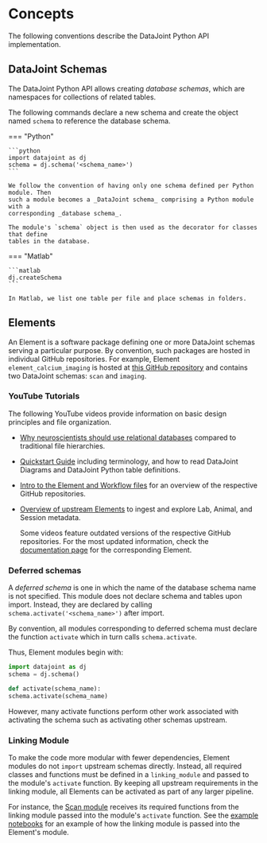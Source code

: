# Concepts

The following conventions describe the DataJoint Python API implementation.

## DataJoint Schemas

The DataJoint Python API allows creating _database schemas_, which are namespaces for
collections of related tables.

The following commands declare a new schema and create the object named `schema` to
reference the database schema.

=== "Python"

    ```python
    import datajoint as dj
    schema = dj.schema('<schema_name>')
    ```

    We follow the convention of having only one schema defined per Python module. Then
    such a module becomes a _DataJoint schema_ comprising a Python module with a
    corresponding _database schema_.

    The module's `schema` object is then used as the decorator for classes that define
    tables in the database.

=== "Matlab"

    ```matlab
    dj.createSchema
    ```

    In Matlab, we list one table per file and place schemas in folders.

## Elements

An Element is a software package defining one or more DataJoint schemas serving a
particular purpose. By convention, such packages are hosted in individual GitHub
repositories. For example, Element `element_calcium_imaging` is hosted at
[this GitHub repository](https://github.com/datajoint/element-calcium-imaging) and
contains two DataJoint schemas: `scan` and `imaging`.

### YouTube Tutorials

The following YouTube videos provide information on basic design principles and file
organization.

- [Why neuroscientists should use relational databases](https://www.youtube.com/watch?v=q-PMUSC5P5o)
  compared to traditional file hierarchies.
- [Quickstart Guide](https://www.youtube.com/watch?v=5R-qnz37BKU) including terminology,
  and how to read DataJoint Diagrams and DataJoint Python table definitions.
- [Intro to the Element and Workflow files](https://www.youtube.com/watch?v=tat9MSjkH_U)
  for an overview of the respective GitHub repositories.
- [Overview of upstream Elements](https://www.youtube.com/watch?v=NRqpKNoHEY0) to ingest
  and explore Lab, Animal, and Session metadata.

    Some videos feature outdated versions of the respective GitHub repositories. For the
    most updated information, check the
    [documentation page](../) for the corresponding Element.

### Deferred schemas

A _deferred schema_ is one in which the name of the database schema name is not
specified. This module does not declare schema and tables upon import. Instead, they are
declared by calling `schema.activate('<schema_name>')` after import.

By convention, all modules corresponding to deferred schema must declare the function
`activate` which in turn calls `schema.activate`.

Thus, Element modules begin with:

```python
import datajoint as dj
schema = dj.schema()

def activate(schema_name):
schema.activate(schema_name)
```

However, many activate functions perform other work associated with activating the
schema such as activating other schemas upstream.

### Linking Module

To make the code more modular with fewer dependencies, Element modules do not `import`
upstream schemas directly. Instead, all required classes and functions must be defined
in a `linking_module` and passed to the module's `activate` function. By keeping all
upstream requirements in the linking module, all Elements can be activated as part of
any larger pipeline.

For instance, the
[Scan module](https://github.com/datajoint/element-calcium-imaging/blob/main/element_calcium_imaging/scan.py)
receives its required functions from the linking module passed into the module's
`activate` function. See the
[example notebooks](https://github.com/datajoint/element-calcium-imaging/) for an
example of how the linking module is passed into the Element's module.
